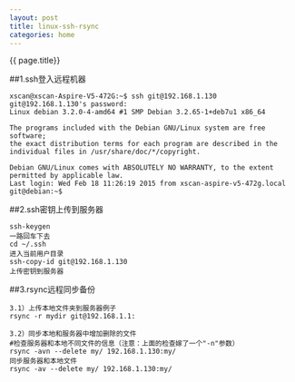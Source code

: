 ```yaml
---
layout: post
title: linux-ssh-rsync
categories: home
---
```

{{ page.title}}

##1.ssh登入远程机器
	
	xscan@xscan-Aspire-V5-472G:~$ ssh git@192.168.1.130
	git@192.168.1.130's password: 
	Linux debian 3.2.0-4-amd64 #1 SMP Debian 3.2.65-1+deb7u1 x86_64

	The programs included with the Debian GNU/Linux system are free software;
	the exact distribution terms for each program are described in the
	individual files in /usr/share/doc/*/copyright.

	Debian GNU/Linux comes with ABSOLUTELY NO WARRANTY, to the extent
	permitted by applicable law.
	Last login: Wed Feb 18 11:26:19 2015 from xscan-aspire-v5-472g.local
	git@debian:~$


##2.ssh密钥上传到服务器

	ssh-keygen
	一路回车下去
	cd ~/.ssh
	进入当前用户目录
	ssh-copy-id git@192.168.1.130
	上传密钥到服务器

##3.rsync远程同步备份

	3.1）上传本地文件夹到服务器例子
	rsync -r mydir git@192.168.1.1:

	3.2）同步本地和服务器中增加删除的文件
	#检查服务器和本地不同文件的信息（注意：上面的检查嫁了一个"-n"参数）	
	rsync -avn --delete my/ 192.168.1.130:my/
	同步服务器和本地文件
	rsync -av --delete my/ 192.168.1.130:my/
